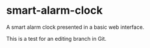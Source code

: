 # smart-alarm-clock
A smart alarm clock presented in a basic web interface.

This is a test for an editing branch in Git.
